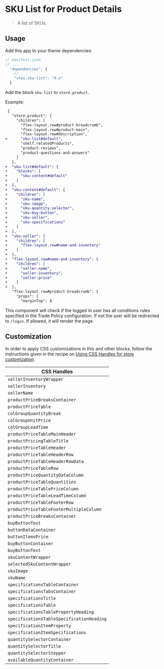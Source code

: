 # SKU List for Product Details

> A list of SKUs.

## Usage

Add this app to your theme dependencies:

```js
// manifest.json
// ...
  "dependencies": {
    // ...
    "vtex.sku-list": "0.x"
  }
```

Add the block `sku-list` to `store.product`.

Example:

```diff
 {
   "store.product": {
     "children": [
       "flex-layout.row#product-breadcrumb",
       "flex-layout.row#product-main",
       "flex-layout.row#description",
+      "sku-list#default",
       "shelf.relatedProducts",
       "product-reviews",
       "product-questions-and-answers"
     ]
   },
+  "sku-list#default": {
+    "blocks": [
+      "sku-content#default"
+    ]
+  },
+  "sku-content#default": {
+    "children": [
+      "sku-name",
+      "sku-image",
+      "sku-quantity-selector",
+      "sku-buy-button",
+      "sku-seller",
+      "sku-specifications"
+    ]
+  },
+  "sku-seller": {
+    "children": [
+      "flex-layout.row#name-and-inventory"
+    ]
+  },
+  "flex-layout.row#name-and-inventory": {
+    "children": [
+      "seller-name",
+      "seller-inventory",
+      "seller-price"
+    ]
+  },
   "flex-layout.row#product-breadcrumb": {
     "props": {
       "marginTop": 4
```

This component will check if the logged in user has all conditions rules specified in the Trade Policy configuration. If not the user will be redirected to `/login`. If allowed, it will render the page.

## Customization

In order to apply CSS customizations in this and other blocks, follow the instructions given in the recipe on [Using CSS Handles for store customization](https://vtex.io/docs/recipes/style/using-css-handles-for-store-customization).

| CSS Handles |
| --- |
| `sellerInventoryWrapper` |
| `sellerInventory` |
| `sellerName` |
| `productPriceBreaksContainer` |
| `productPriceTable` |
| `colGroupQuantityBreak` |
| `colGroupUnitPrice` |
| `colGroupLeadTime` |
| `productPriceTableMainHeader` |
| `productPricingTableTitle` |
| `productPriceTableHeader` |
| `productPriceTableHeaderRow` |
| `productPriceTableHeaderRowData` |
| `productPriceTableRow` |
| `productPriceQuantityDataColumn` |
| `productPriceTableQuantities` |
| `productPriceTablePriceColumn` |
| `productPriceTableLeadTimeColumn` |
| `productPriceTableFooterRow` |
| `productPriceTableFooterMultipleColumn` |
| `productPriceBreaksContainer` |
| `buyButtonText` |
| `buttonDataContainer` |
| `buttonItemsPrice` |
| `buyButtonContainer` |
| `buyButtonText` |
| `skuContentWrapper` |
| `selectedSkuContentWrapper` |
| `skuImage` |
| `skuName` |
| `specificationsTableContainer` |
| `specificationsTabsContainer` |
| `specificationsTitle` |
| `specificationsTable` |
| `specificationsTablePropertyHeading` |
| `specificationsTableSpecificationHeading` |
| `specificationItemProperty` |
| `specificationItemSpecifications` |
| `quantitySelectorContainer` |
| `quantitySelectorTitle` |
| `quantitySelectorStepper` |
| `availableQuantityContainer` |
